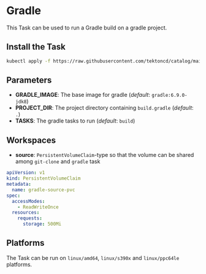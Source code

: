 # Gradle

This Task can be used to run a Gradle build on a gradle project.

## Install the Task

```bash
kubectl apply -f https://raw.githubusercontent.com/tektoncd/catalog/main/task/gradle/gradle.yaml
```

## Parameters

- **GRADLE_IMAGE**: The base image for gradle (_default_: `gradle:6.9.0-jdk8`)
- **PROJECT_DIR**: The project directory containing `build.gradle` (_default_: `.`)
- **TASKS**: The gradle tasks to run (_default_: `build`)

## Workspaces

- **source**: `PersistentVolumeClaim`-type so that the volume can be shared among `git-clone` and `gradle` task

```yaml
apiVersion: v1
kind: PersistentVolumeClaim
metadata:
  name: gradle-source-pvc
spec:
  accessModes:
    - ReadWriteOnce
  resources:
    requests:
      storage: 500Mi
```

## Platforms

The Task can be run on `linux/amd64`, `linux/s390x` and `linux/ppc64le` platforms.
